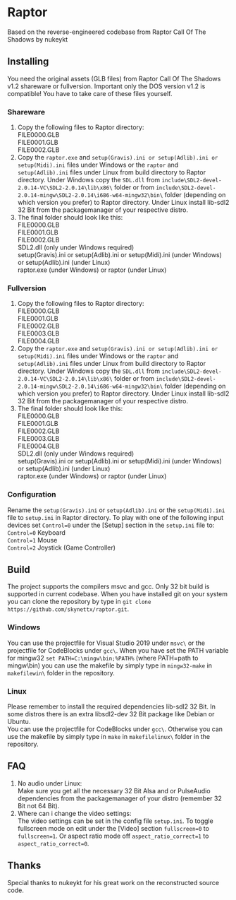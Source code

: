 # Raptor
Based on the reverse-engineered codebase from Raptor Call Of The Shadows by nukeykt

## Installing
You need the original assets (GLB files) from Raptor Call Of The Shadows v1.2 shareware or fullversion.
Important only the DOS version v1.2 is compatible!
You have to take care of these files yourself.

### Shareware
1. Copy the following files to Raptor directory:  
   FILE0000.GLB  
   FILE0001.GLB  
   FILE0002.GLB
2. Copy the `raptor.exe` and `setup(Gravis).ini or setup(Adlib).ini or setup(Midi).ini` files under Windows or the `raptor` and `setup(Adlib).ini` files under Linux
   from build directory to Raptor directory. Under Windows copy the `SDL.dll` from `include\SDL2-devel-2.0.14-VC\SDL2-2.0.14\lib\x86\` 
   folder or from `include\SDL2-devel-2.0.14-mingw\SDL2-2.0.14\i686-w64-mingw32\bin\` folder (depending on which version you prefer) to Raptor directory.
   Under Linux install lib-sdl2 32 Bit from the packagemanager of your respective distro. 
3. The final folder should look like this:  
   FILE0000.GLB  
   FILE0001.GLB  
   FILE0002.GLB  
   SDL2.dll (only under Windows required)  
   setup(Gravis).ini or setup(Adlib).ini or setup(Midi).ini (under Windows) or setup(Adlib).ini (under Linux)  
   raptor.exe (under Windows) or raptor (under Linux)

### Fullversion
1. Copy the following files to Raptor directory:  
   FILE0000.GLB  
   FILE0001.GLB  
   FILE0002.GLB  
   FILE0003.GLB  
   FILE0004.GLB  
2. Copy the `raptor.exe` and `setup(Gravis).ini or setup(Adlib).ini or setup(Midi).ini` files under Windows or the `raptor` and `setup(Adlib).ini` files under Linux
   from build directory to Raptor directory. Under Windows copy the `SDL.dll` from `include\SDL2-devel-2.0.14-VC\SDL2-2.0.14\lib\x86\` 
   folder or from `include\SDL2-devel-2.0.14-mingw\SDL2-2.0.14\i686-w64-mingw32\bin\` folder (depending on which version you prefer) to Raptor directory.
   Under Linux install lib-sdl2 32 Bit from the packagemanager of your respective distro.
3. The final folder should look like this:  
   FILE0000.GLB  
   FILE0001.GLB  
   FILE0002.GLB  
   FILE0003.GLB  
   FILE0004.GLB  
   SDL2.dll (only under Windows required)  
   setup(Gravis).ini or setup(Adlib).ini or setup(Midi).ini (under Windows) or setup(Adlib).ini (under Linux)  
   raptor.exe (under Windows) or raptor (under Linux)

### Configuration
Rename the `setup(Gravis).ini` or `setup(Adlib).ini` or the `setup(Midi).ini` file to `setup.ini` in Raptor directory.
To play with one of the following input devices set `Control=0` under the [Setup] section in the `setup.ini` file to:  
`Control=0` Keyboard  
`Control=1` Mouse  
`Control=2` Joystick (Game Controller)

## Build
The project supports the compilers msvc and gcc. Only 32 bit build is supported in current codebase. 
When you have installed git on your system you can clone the repository by type in `git clone https://github.com/skynettx/raptor.git`.

### Windows
You can use the projectfile for Visual Studio 2019 under `msvc\` or the projectfile for CodeBlocks under `gcc\`.
When you have set the PATH variable for mingw32 `set PATH=C:\mingw\bin;%PATH%` (where PATH=path to mingw\bin)
you can use the makefile by simply type in `mingw32-make` in `makefilewin\` folder in the repository. 

### Linux
Please remember to install the required dependencies lib-sdl2 32 Bit. In some distros there is an extra libsdl2-dev 32 Bit package like Debian or Ubuntu.  
You can use the projectfile for CodeBlocks under `gcc\`.
Otherwise you can use the makefile by simply type in `make` in `makefilelinux\` folder in the repository.

## FAQ
1. No audio under Linux:  
Make sure you get all the necessary 32 Bit Alsa and or PulseAudio dependencies from the packagemanager of your distro (remember 32 Bit not 64 Bit). 
2. Where can i change the video settings:  
The video settings can be set in the config file `setup.ini`. To toggle fullscreen mode on edit under the [Video] section `fullscreen=0`
to `fullscreen=1`. Or aspect ratio mode off `aspect_ratio_correct=1` to `aspect_ratio_correct=0`. 

## Thanks
Special thanks to nukeykt for his great work on the reconstructed source code.  


 




